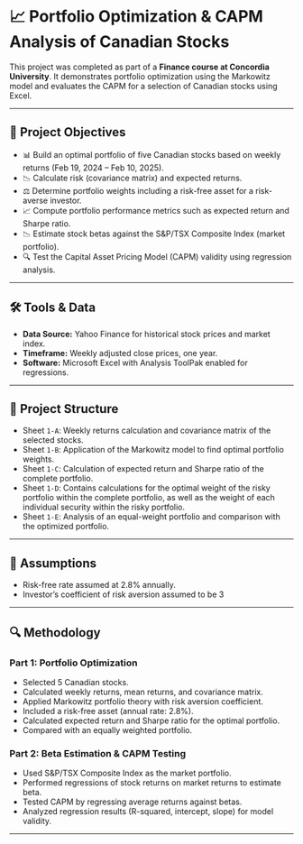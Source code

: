 # 📈 Portfolio Optimization & CAPM Analysis of Canadian Stocks

This project was completed as part of a **Finance course at Concordia University**. It demonstrates portfolio optimization using the Markowitz model and evaluates the CAPM for a selection of Canadian stocks using Excel.

---

## 🎯 Project Objectives

- 📊 Build an optimal portfolio of five Canadian stocks based on weekly returns (Feb 19, 2024 – Feb 10, 2025).
- 📉 Calculate risk (covariance matrix) and expected returns.
- ⚖️ Determine portfolio weights including a risk-free asset for a risk-averse investor.
- 📈 Compute portfolio performance metrics such as expected return and Sharpe ratio.
- 📉 Estimate stock betas against the S&P/TSX Composite Index (market portfolio).
- 🔍 Test the Capital Asset Pricing Model (CAPM) validity using regression analysis.

---

## 🛠️ Tools & Data

- **Data Source:** Yahoo Finance for historical stock prices and market index.
- **Timeframe:** Weekly adjusted close prices, one year.
- **Software:** Microsoft Excel with Analysis ToolPak enabled for regressions.

---

## 📁 Project Structure

- Sheet `1-A`: Weekly returns calculation and covariance matrix of the selected stocks.
- Sheet `1-B`: Application of the Markowitz model to find optimal portfolio weights.
- Sheet `1-C`: Calculation of expected return and Sharpe ratio of the complete portfolio.
- Sheet `1-D`: Contains calculations for the optimal weight of the risky portfolio within the complete portfolio, as well as the weight of each individual security within the risky portfolio.
- Sheet `1-E`: Analysis of an equal-weight portfolio and comparison with the optimized portfolio.

---

## 📌 Assumptions

- Risk-free rate assumed at 2.8% annually.
- Investor’s coefficient of risk aversion assumed to be 3

---

## 🔍 Methodology

### Part 1: Portfolio Optimization

- Selected 5 Canadian stocks.
- Calculated weekly returns, mean returns, and covariance matrix.
- Applied Markowitz portfolio theory with risk aversion coefficient.
- Included a risk-free asset (annual rate: 2.8%).
- Calculated expected return and Sharpe ratio for the optimal portfolio.
- Compared with an equally weighted portfolio.

### Part 2: Beta Estimation & CAPM Testing

- Used S&P/TSX Composite Index as the market portfolio.
- Performed regressions of stock returns on market returns to estimate beta.
- Tested CAPM by regressing average returns against betas.
- Analyzed regression results (R-squared, intercept, slope) for model validity.

---

